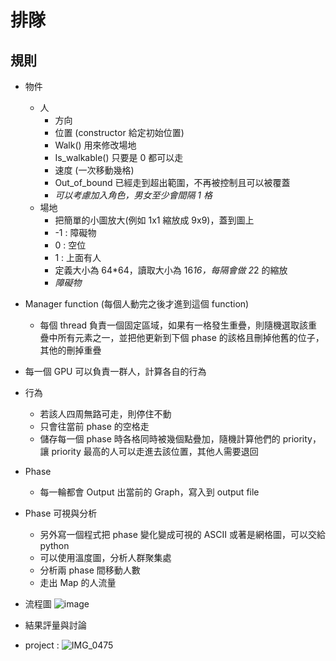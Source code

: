 # 排隊

## 規則

- 物件

  - 人
    - 方向
    - 位置 (constructor 給定初始位置)
    - Walk() 用來修改場地
    - Is_walkable() 只要是 0 都可以走
    - 速度 (一次移動幾格)
    - Out_of_bound 已經走到超出範圍，不再被控制且可以被覆蓋
    - _可以考慮加入角色，男女至少會間隔 1 格_
  - 場地
    - 把簡單的小圖放大(例如 1x1 縮放成 9x9)，蓋到圖上
    - -1 : 障礙物
    - 0 : 空位
    - 1 : 上面有人
    - 定義大小為 64\*64，讀取大小為 16*16，每隔會做 2*2 的縮放
    - _障礙物_

- Manager function (每個人動完之後才進到這個 function)

  - 每個 thread 負責一個固定區域，如果有一格發生重疊，則隨機選取該重疊中所有元素之一，並把他更新到下個 phase 的該格且刪掉他舊的位子，其他的刪掉重疊

- 每一個 GPU 可以負責一群人，計算各自的行為
- 行為

  - 若該人四周無路可走，則停住不動
  - 只會往當前 phase 的空格走
  - 儲存每一個 phase 時各格同時被幾個點疊加，隨機計算他們的 priority，讓 priority 最高的人可以走進去該位置，其他人需要退回

- Phase

  - 每一輪都會 Output 出當前的 Graph，寫入到 output file

- Phase 可視與分析

  - 另外寫一個程式把 phase 變化變成可視的 ASCII 或著是網格圖，可以交給 python
  - 可以使用溫度圖，分析人群聚集處
  - 分析兩 phase 間移動人數
  - 走出 Map 的人流量

- 流程圖
  ![image](https://hackmd.io/_uploads/H1qZjuOva.png)

- 結果評量與討論

- project :
  ![IMG_0475](https://hackmd.io/_uploads/ryE7eMFDp.jpg)
